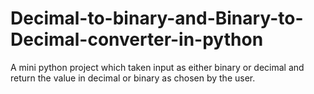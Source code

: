 # Decimal-to-binary-and-Binary-to-Decimal-converter-in-python
A mini python project which taken input as either binary or decimal and return the value in decimal or binary as chosen by the user.
